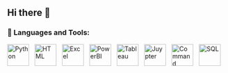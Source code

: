 ## Hi there 👋
                                                                                                                                   
### 🧰 Languages and Tools:

  <img align="left" alt="Python" width="50px" style="padding-right:10px;" src="https://cdn.jsdelivr.net/gh/devicons/devicon/icons/python/python-plain.svg" />
  <img align="left" alt="HTML" width="50px" style="padding-right:10px;" src="https://cdn.jsdelivr.net/gh/devicons/devicon/icons/html5/html5-plain.svg" />
  <img align="left" alt="Excel" width="50px" style="padding-right:10px;" src="https://img.icons8.com/?size=100&id=13654&format=png&color=000000" />
  <img align="left" alt="PowerBI" width="50px" style="padding-right:10px;" src="https://img.icons8.com/?size=100&id=Ny0t2MYrJ70p&format=png&color=000000" />
  <img align="left" alt="Tableau" width="50px" style="padding-right:10px;" src="https://img.icons8.com/?size=100&id=9Kvi1p1F0tUo&format=png&color=000000" />
  <img align="left" alt="Juypter" width="50px" style="padding-right:10px;" src="https://www.vectorlogo.zone/logos/jupyter/jupyter-icon.svg" />
  <img align="left" alt="Command" width="50px" style="padding-right:10px;" src="https://img.icons8.com/?size=100&id=19291&format=png&color=000000" />
  <img align="left" alt="SQL" width="50px" style="padding-right:10px;" src="https://img.icons8.com/?size=100&id=Lk9yC4HS5r3p&format=png&color=000000" />



<!--

**Nick-Doan/Nick-Doan** is a ✨ _special_ ✨ repository because its `README.md` (this file) appears on your GitHub profile.

Here are some ideas to get you started:

- 🔭 I’m currently working on ...
- 🌱 I’m currently learning ...
- 👯 I’m looking to collaborate on ...
- 🤔 I’m looking for help with ...
- 💬 Ask me about ...
- 📫 How to reach me: ...
- 😄 Pronouns: ...
- ⚡ Fun fact: ...
-->
